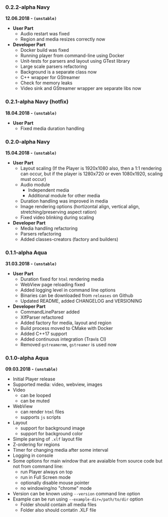 ### 0.2.2-alpha Navy

**12.06.2018 - `(unstable)`**

- **User Part**
  - Audio restart was fixed
  - Region and media resizes correctly now
- **Developer Part**
  - Docker build was fixed
  - Running player from command-line using Docker
  - Unit-tests for parsers and layout using GTest library
  - Large scale parsers refactoring
  - Background is a separate class now
  - C++ wrapper for GStreamer
  - Check for memory leaks
  - Video sink and GStreamer wrapper are separate libs now

### 0.2.1-alpha Navy (hotfix)

**18.04.2018 - `(unstable)`**

- **User Part**
  - Fixed media duration handling
  

### 0.2.0-alpha Navy

**15.04.2018 - `(unstable)`**

- **User Part**
  - Layout scaling (If the Player is 1920x1080 also, then a 1:1 rendering can occur, but if the player is 1280x720 or even 1080x1920, scaling must occur)
  - Audio module
     - Independent media
     - Additional module for other media
  - Duration handling was improved in media
  - Image rendering options (hortizontal align, vertical align, stretching/preserving aspect ration)
  - Fixed video blinking during scaling
- **Developer Part**
  - Media handling refactoring
  - Parsers refactoring
  - Added classes-creators (factory and builders)
  

### 0.1.1-alpha Aqua

**31.03.2018 - `(unstable)`**

- **User Part**
  - Duration fixed for `html` rendering media
  - WebView page reloading fixed
  - Added logging level in command line options
  - Binaries can be downloaded from `releases` on Github
  - Updated README, added CHANGELOG and VERSIONING
- **Developer Part**
  - CommandLineParser added
  - XlfParser refactored
  - Added factory for media, layout and region
  - Build process moved to CMake with Docker
  - Added C++17 support
  - Added continuous integration (Travis CI)
  - Removed `gstreamermm`, `gstreamer` is used now

### 0.1.0-alpha Aqua

**09.03.2018 - `(unstable)`**

- Initial Player release
- Supported media: video, webview, images
- Video
  - can be looped
  - can be muted
- WebView
  - can render `html` files
  - supports `js` scripts
- Layout
  - support for background image
  - support for background color
- Simple parsing of `.xlf` layout file
- Z-ordering for regions
- Timer for changing media after some interval
- Logging in console
- Some options for main window that are avaialble from source code but not from command line:
  - run Player always on top
  - run in Full Screen mode
  - optionally disable mouse pointer
  - no windowing/no "chrome" mode
- Version can be known using `--version` command line option
- Example can be run using `--example-dir=/path/to/dir` option
  - Folder should contain all media files
  - Folder also should contatin .XLF file
